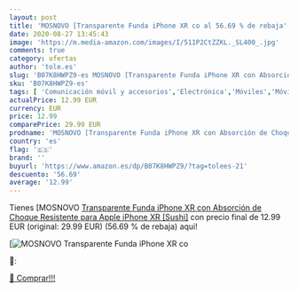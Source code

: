 ```yaml
---
layout: post
title: 'MOSNOVO [Transparente Funda iPhone XR co al 56.69 % de rebaja'
date: 2020-08-27 13:45:43
image: 'https://m.media-amazon.com/images/I/511P2CtZZKL._SL400_.jpg'
comments: true
category: ofertas
author: 'tole.es'
slug: 'B07K8HWPZ9-es MOSNOVO [Transparente Funda iPhone XR con Absorción de...'
sku: 'B07K8HWPZ9-es'
tags: [ 'Comunicación móvil y accesorios','Electrónica','Móviles','Móviles y smartphones libres','apple','iphone', ]
actualPrice: 12.99 EUR
currency: EUR
price: 12.99
comparePrice: 29.99 EUR
prodname: 'MOSNOVO [Transparente Funda iPhone XR con Absorción de Choque Resistente para Apple iPhone XR [Sushi]'
country: 'es'
flag: '🇪🇸'
brand: ''
buyurl: 'https://www.amazon.es/dp/B07K8HWPZ9/?tag=tolees-21'
descuento: '56.69'
average: '12.99'
---
```


Tienes [MOSNOVO [Transparente Funda iPhone XR con Absorción de Choque Resistente para Apple iPhone XR [Sushi]](https://www.amazon.es/dp/B07K8HWPZ9/?tag=tolees-21) con precio final de  12.99 EUR (original: 29.99 EUR) (56.69 %  de rebaja) aqui!

[![MOSNOVO [Transparente Funda iPhone XR co](https://m.media-amazon.com/images/I/511P2CtZZKL._SL400_.jpg)](https://www.amazon.es/dp/B07K8HWPZ9/?tag=tolees-21)

🔎:


[🛒 Comprar!!!](https://www.amazon.es/dp/B07K8HWPZ9/?tag=tolees-21)
